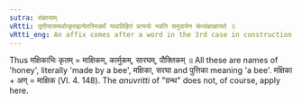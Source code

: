 ```yaml
---
sutra: संज्ञायाम्
vRtti: तृतीयासमर्थात्कृतइत्येतस्मिन्नर्थे यथाविहितं प्रत्ययो भवति समुदायेन चेत्संज्ञाज्ञायते ॥
vRtti_eng: An affix comes after a word in the 3rd case in construction, in the sense of \"made by him\", when the whole word is a Name.
---
```

Thus मक्षिकाभिः कृतम् = माक्षिकम्, कार्मुकम्, सारघम्, पौक्तिकम् ॥ All these are names of 'honey', literally 'made by a bee', मक्षिका, सरघा and पुत्तिका meaning 'a bee'. मक्षिका + अण् = माक्षिक (VI. 4. 148). The _anuvritti_ of "ग्रन्थ" does not, of course, apply here.
